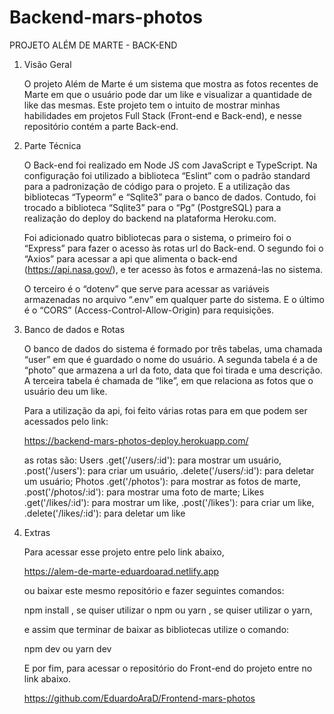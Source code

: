 # Backend-mars-photos

PROJETO ALÉM DE MARTE - BACK-END
 
1. Visão Geral

    O projeto Além de Marte é um sistema que mostra as fotos recentes de Marte em que o usuário pode dar um like e visualizar a quantidade de like das mesmas. Este projeto tem o intuito de mostrar minhas habilidades em projetos Full Stack (Front-end e Back-end), e nesse repositório contém a parte Back-end.

2. Parte Técnica

    O Back-end foi realizado em Node JS com JavaScript e TypeScript. Na configuração foi utilizado a biblioteca  “Eslint” com o padrão standard para a padronização de código para o projeto. E a utilização das bibliotecas “Typeorm” e “Sqlite3” para o banco de dados. Contudo, foi trocado a biblioteca “Sqlite3” para o “Pg” (PostgreSQL) para a realização do deploy do backend na plataforma Heroku.com.

    Foi adicionado quatro bibliotecas para o sistema, o primeiro foi o “Express” para fazer o acesso às rotas url do Back-end. O segundo foi o “Axios” para acessar a api que alimenta o back-end (https://api.nasa.gov/), e ter acesso às fotos e armazená-las no sistema.

    O terceiro é o “dotenv” que serve para acessar as variáveis armazenadas no arquivo “.env” em qualquer parte do sistema. E o último é o “CORS” (Access-Control-Allow-Origin) para requisições.

3. Banco de dados e Rotas

    O banco de dados do sistema é formado por três tabelas, uma chamada “user” em que é guardado o nome do usuário. A segunda tabela é a de “photo” que armazena a url da foto, data que foi tirada e uma descrição. A terceira tabela é chamada de “like”, em que relaciona as fotos que o usuário deu um like.

    Para a utilização da api, foi feito várias rotas para em que podem ser acessados pelo link:

    https://backend-mars-photos-deploy.herokuapp.com/

    as rotas são:
    Users
        .get('/users/:id'): para mostrar um usuário,
        .post('/users'): para criar um usuário,
        .delete('/users/:id'): para deletar um usuário;
    Photos
        .get('/photos'): para mostrar as fotos de marte,
        .post('/photos/:id'): para mostrar uma foto de marte;
    Likes
        .get('/likes/:id'): para mostrar um like,
        .post('/likes'): para criar um like,
        .delete('/likes/:id'): para deletar um like

4. Extras

    Para acessar esse projeto entre pelo link abaixo,

    https://alem-de-marte-eduardoarad.netlify.app

    ou baixar este mesmo repositório e fazer seguintes comandos:

    npm install , se quiser utilizar o npm ou 
    yarn , se quiser utilizar o yarn,

    e assim que terminar de baixar as bibliotecas utilize o comando:

    npm dev  ou  yarn dev

    E por fim, para acessar o repositório do Front-end do projeto entre no link abaixo.

    https://github.com/EduardoAraD/Frontend-mars-photos

